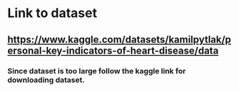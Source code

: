 # Link to dataset

## https://www.kaggle.com/datasets/kamilpytlak/personal-key-indicators-of-heart-disease/data

### Since dataset is too large follow the kaggle link for downloading dataset.
